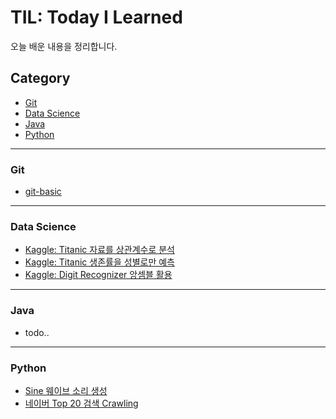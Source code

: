# TIL: Today I Learned

오늘 배운 내용을 정리합니다.

## Category

- [Git](<https://github.com/harplife/TIL/tree/master/Git>)
- [Data Science](<https://github.com/harplife/TIL/tree/master/Data Science>)
- [Java](<https://github.com/harplife/TIL/tree/master/Java>)
- [Python](<https://github.com/harplife/TIL/tree/master/Python>)

---

### Git

- [git-basic](<https://github.com/harplife/TIL/blob/master/Git/Git_Manual.md>)

---

### Data Science

- [Kaggle: Titanic 자료를 상관계수로 분석](<https://github.com/harplife/TIL/blob/master/Data%20Science/Titanic_Correlations.ipynb>)
- [Kaggle: Titanic 생존률을 성별로만 예측](<https://github.com/harplife/TIL/blob/master/Data%20Science/Titanic_Gender_Only.ipynb>)
- [Kaggle: Digit Recognizer 앙셈블 활용](<https://github.com/harplife/TIL/blob/master/Data%20Science/Digit_Recognizer_Ensemble.ipynb>)

---

### Java

- todo..

---

### Python

- [Sine 웨이브 소리 생성](<https://github.com/harplife/TIL/blob/master/Python/Sine_Audio_Generate.ipynb>)
- [네이버 Top 20 검색 Crawling](<https://github.com/harplife/TIL/blob/master/Python/naver_top_search.ipynb>)

